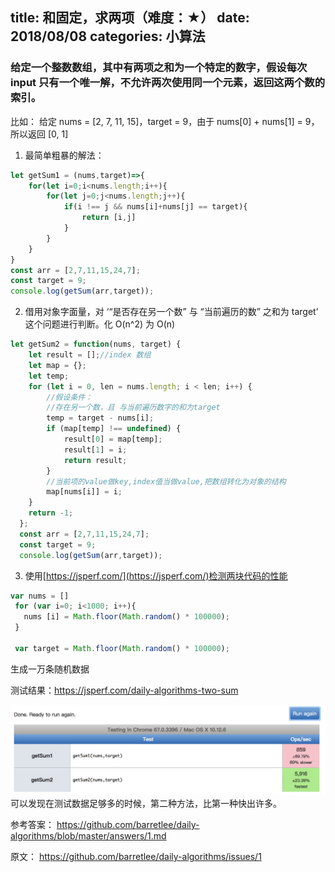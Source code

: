 title: 和固定，求两项（难度：★）
date: 2018/08/08
categories: 小算法
---


### 给定一个整数数组，其中有两项之和为一个特定的数字，假设每次 input 只有一个唯一解，不允许两次使用同一个元素，返回这两个数的索引。

比如：
给定 nums = [2, 7, 11, 15]，target = 9，由于 nums[0] + nums[1] = 9，所以返回 [0, 1]

<!--more-->



1. 最简单粗暴的解法：

```javascript
let getSum1 = (nums,target)=>{
    for(let i=0;i<nums.length;i++){
        for(let j=0;j<nums.length;j++){
            if(i !== j && nums[i]+nums[j] == target){
                return [i,j]
            }
        }
    }
}
const arr = [2,7,11,15,24,7];
const target = 9;
console.log(getSum(arr,target));
```

2. 借用对象字面量，对 ‘“是否存在另一个数” 与 “当前遍历的数” 之和为 target’ 这个问题进行判断。化 O(n^2) 为 O(n)

```javascript
let getSum2 = function(nums, target) {
    let result = [];//index 数组
    let map = {};
    let temp;
    for (let i = 0, len = nums.length; i < len; i++) {
        //假设条件：
        //存在另一个数，且 与当前遍历数字的和为target
        temp = target - nums[i];
        if (map[temp] !== undefined) {
            result[0] = map[temp];
            result[1] = i;
            return result;
        }
        //当前项的value做key,index值当做value,把数组转化为对象的结构
        map[nums[i]] = i;
    }
    return -1;
  };
  const arr = [2,7,11,15,24,7];
  const target = 9;
  console.log(getSum(arr,target));
```

3. 使用[https://jsperf.com/](https://jsperf.com/)检测两块代码的性能

```javascript
var nums = []
 for (var i=0; i<1000; i++){
   nums [i] = Math.floor(Math.random() * 100000);
 }

 var target = Math.floor(Math.random() * 100000);
 ```
 生成一万条随机数据

测试结果：https://jsperf.com/daily-algorithms-two-sum

![](https://raw.githubusercontent.com/shengyur/Images/master/img/getTwoSum.jpg)
可以发现在测试数据足够多的时候，第二种方法，比第一种快出许多。






参考答案：
https://github.com/barretlee/daily-algorithms/blob/master/answers/1.md

原文：
https://github.com/barretlee/daily-algorithms/issues/1
